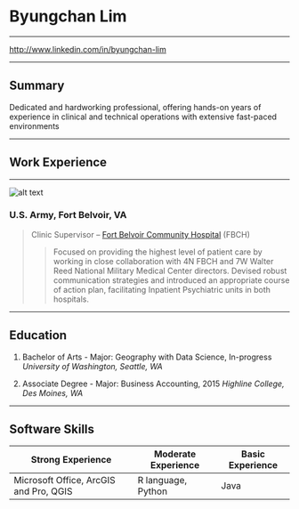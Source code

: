 # Byungchan Lim
___
http://www.linkedin.com/in/byungchan-lim
___
## Summary

Dedicated and hardworking professional, offering hands-on years of experience in clinical and technical operations with extensive fast-paced environments
___
## Work Experience
___
![alt text](https://upload.wikimedia.org/wikipedia/commons/thumb/2/24/Mark_of_the_United_States_Army.svg/330px-Mark_of_the_United_States_Army.svg.png "Service mark of the US Army")
### U.S. Army, Fort Belvoir, VA
>Clinic Supervisor – [Fort Belvoir Community Hospital](https://www.facebook.com/belvoirhospital/) (FBCH)
>>Focused on providing the highest level of patient care by working in close collaboration with 4N FBCH and 7W Walter Reed National Military Medical Center directors. Devised robust communication strategies and introduced an appropriate course of action plan, facilitating Inpatient Psychiatric units in both hospitals.

___

## Education
1. Bachelor of Arts - Major: Geography with Data Science, In-progress        *University of Washington, Seattle, WA*

2. Associate Degree - Major: Business Accounting, 2015                       *Highline College, Des Moines, WA*

___

## Software Skills
|Strong Experience|Moderate Experience|Basic Experience|
|---|---|---|
|Microsoft Office, ArcGIS and Pro, QGIS|R language, Python|Java|

